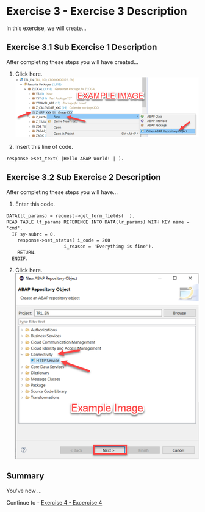 # Exercise 3 - Exercise 3 Description

In this exercise, we will create...

## Exercise 3.1 Sub Exercise 1 Description

After completing these steps you will have created...

1. Click here.
<br>![](/exercises/ex3/images/03_01_0010.png)

3.	Insert this line of code.
```abap
response->set_text( |Hello ABAP World! | ). 
```



## Exercise 3.2 Sub Exercise 2 Description

After completing these steps you will have...

1.	Enter this code.
```abap
DATA(lt_params) = request->get_form_fields(  ).
READ TABLE lt_params REFERENCE INTO DATA(lr_params) WITH KEY name = 'cmd'.
  IF sy-subrc = 0.
    response->set_status( i_code = 200
                     i_reason = 'Everything is fine').
    RETURN.
  ENDIF.

```

2.	Click here.
<br>![](/exercises/ex3/images/03_02_0010.png)

## Summary

You've now ...

Continue to - [Exercise 4 - Excercise 4 ](../ex4/README.md)
